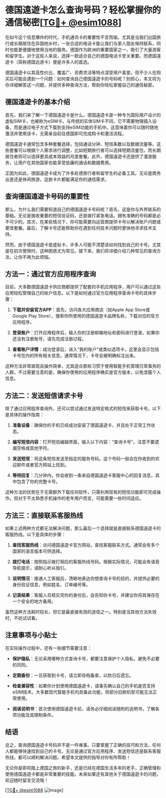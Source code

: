 # 德国遠遊卡怎么查询号码？轻松掌握你的通信秘密[[TG💪+ @esim1088](https://t.me/s/esim1088)]

在如今这个信息爆炸的时代，手机通讯卡的重要性不言而喻。尤其是当我们出国旅行或长期居住在异国他乡时，一张合适的电话卡能让我们与家人朋友保持联系，同时也能更便捷地使用当地的服务。德国作为欧洲的重要国家之一，吸引了大量游客和留学生。对于这些人来说，选择一款适合自己的德国电话卡至关重要。而德国遠遊卡（简称德国远游卡）便是许多人的首选。

德国遠遊卡以其高性价比、覆盖广、资费灵活等特点深受用户喜爱。但不少人在购买后可能会遇到一个问题：如何查询自己德国遠遊卡的号码呢？别担心，本文将为你详细解答这一问题，并提供多种查询方法，帮助你轻松掌握自己的通信秘密。

## 德国遠遊卡的基本介绍

首先，我们来了解一下德国遠遊卡是什么。德国遠遊卡是一种专为国际用户设计的虚拟SIM卡，也被称为eSIM卡。与传统的实体SIM卡不同，它不需要物理插入设备，而是通过电子方式下载到支持eSIM功能的手机中。这意味着你可以随时随地激活并使用该卡，无需亲自前往德国即可完成购卡和激活流程。

德国遠遊卡通常包含多种套餐选择，包括通话分钟、短信条数以及数据流量等。这些套餐可以根据个人需求进行调整，比如短期旅行者可以选择短期流量包，而长期居住者则可以选择更具成本效益的月度套餐。此外，德国遠遊卡还提供了漫游服务，让用户在其他国家也能享受低廉的通话和数据费用。

正因为如此，德国遠遊卡成为了许多赴德旅行者和留学生的必备工具。无论是商务出差还是休闲旅游，这款卡片都能满足你的通信需求。

## 查询德国遠遊卡号码的重要性

那么，为什么我们需要知道自己的德国遠遊卡号码呢？首先，这是你与外界联系的基础。无论是接收重要的短信验证码，还是拨打紧急电话，拥有准确的号码都是必不可少的。其次，在某些情况下，你可能需要向运营商提供卡号以解决账户问题或更改套餐。最后，了解卡号还能帮助你在遇到任何技术问题时更快地寻求技术支持。

然而，由于德国遠遊卡是虚拟卡，许多人可能不清楚该如何找到自己的卡号。尤其是在初次使用时，这种困惑尤为常见。接下来，我们将详细介绍几种常见的查询方法，让你不再为此烦恼。

## 方法一：通过官方应用程序查询

目前，大多数德国遠遊卡供应商都提供了配套的手机应用程序，用户可以通过这些应用轻松管理自己的账户信息。以下是如何通过官方应用程序查询卡号的具体步骤：

1. **下载并安装官方APP**：首先，访问各大应用商店（如Apple App Store或Google Play Store），搜索你所使用的德国遠遊卡品牌名称，下载对应的官方应用程序。
   
2. **登录账户**：打开应用程序后，输入你的注册邮箱地址和密码进行登录。如果你还没有注册账号，请先完成注册过程。

3. **查看账户详情**：成功登录后，进入“我的账户”或类似选项卡，这里会显示包括卡号在内的所有相关信息。通常情况下，卡号会被明确标注出来。

这种方法非常直观且操作简单，尤其适合那些习惯于使用智能手机管理日常事务的人群。不过需要注意的是，确保你使用的应用程序确实是官方版本，以免泄露个人信息。

## 方法二：发送短信请求卡号

除了通过应用程序查询外，还可以尝试通过发送特定格式的短信来获取卡号。以下是具体的操作指南：

1. **准备设备**：确保你的手机已经成功安装了德国遠遊卡，并且处于正常工作状态。

2. **编写短信内容**：打开短信编辑界面，输入以下内容：“查询卡号”。注意不要遗漏空格或其他字符。

3. **发送短信**：将这条短信发送至指定的服务号码。这个号码一般会在你收到的欢迎邮件或者官方网站上找到。

4. **等待回复**：几分钟内，你会收到一条来自德国遠遊卡客服中心的回复消息，其中包含了你的完整卡号。

这种方法的优势在于无需额外下载任何软件，只需利用现有的短信功能即可完成操作。但对于不太熟悉手机操作的老年用户而言，可能需要一些时间适应。

## 方法三：直接联系客服热线

如果上述两种方式都无法解决问题，那么最后一个选择就是直接联系德国遠遊卡的客服热线。以下是具体的步骤：

1. **查找客服热线**：访问德国遠遊卡官方网站，查找客服联系方式。通常会有多个国家的语言版本可供选择。

2. **拨打电话**：按照指示拨打相应的客服热线号码。根据实际情况，可能会有语音导航提示，请耐心听从指引。

3. **说明情况**：接通人工客服后，清晰地表达你想查询卡号的目的，并提供必要的身份验证信息，例如姓名、订单编号等。

4. **记录结果**：客服人员核实完你的身份后，会告知你卡号，并建议你将其保存在一个安全的地方备用。

虽然这种方法耗时较长，但它是最直接有效的途径之一。特别是当其他方法失效时，不妨试试看。

## 注意事项与小贴士

在实际操作过程中，还有一些细节需要注意：

- **保护隐私**：无论采用哪种方式查询卡号，都要注意保护个人隐私，避免不必要的风险。
  
- **定期备份**：一旦获取到卡号，请立即存档备查，以防日后遗忘。

- **检查兼容性**：如果你计划使用德国遠遊卡，请事先确认自己的手机是否支持eSIM技术。大多数现代智能手机均具备此功能，但部分旧款机型可能无法正常使用。

- **阅读说明书**：首次使用德国遠遊卡前，请务必仔细阅读随附的说明书，了解各项功能及其限制条件。

## 结语

总之，查询德国遠遊卡号码并不是一件难事。只要掌握了正确的技巧和方法，任何人都能够快速找到自己的卡号。无论是通过官方应用程序、发送短信还是联系客服热线，都可以顺利解决问题。希望本文提供的指导对你有所帮助！

无论你是即将踏上德国之旅的新手，还是已经在德国生活多年的老手，正确管理和使用德国遠遊卡都是非常重要的技能。未来如果还有其他关于德国遠遊卡的问题，欢迎随时留言交流哦！

[[TG💪+ @esim1088](https://t.me/s/esim1088) ![Image](https://i.postimg.cc/4NQfJmqS/Snipaste-2025-05-13-00-14-12.png)]